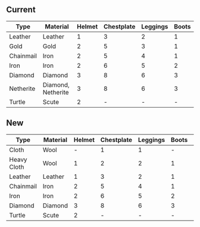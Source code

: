 ## Current

| Type      | Material           | Helmet | Chestplate | Leggings | Boots |
| --------- | ------------------ | ------ | ---------- | -------- | ----- |
| Leather   | Leather            | 1      | 3          | 2        | 1     |
| Gold      | Gold               | 2      | 5          | 3        | 1     |
| Chainmail | Iron               | 2      | 5          | 4        | 1     |
| Iron      | Iron               | 2      | 6          | 5        | 2     |
| Diamond   | Diamond            | 3      | 8          | 6        | 3     |
| Netherite | Diamond, Netherite | 3      | 8          | 6        | 3     |
| Turtle    | Scute              | 2      | -          | -        | -     |
## New
| Type        | Material | Helmet | Chestplate | Leggings | Boots |     |
| ----------- | -------- | ------ | ---------- | -------- | ----- | --- |
| Cloth       | Wool     | -      | 1          | 1        | -     |     |
| Heavy Cloth | Wool     | 1      | 2          | 2        | 1     |     |
| Leather     | Leather  | 1      | 3          | 2        | 1     |     |
| Chainmail   | Iron     | 2      | 5          | 4        | 1     |     |
| Iron        | Iron     | 2      | 6          | 5        | 2     |     |
| Diamond     | Diamond  | 3      | 8          | 6        | 3     |     |
| Turtle      | Scute    | 2      | -          | -        | -     |     |
